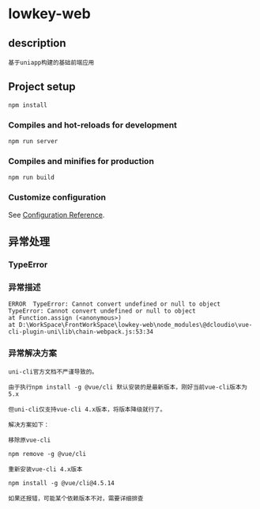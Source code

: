 # lowkey-web

## description

```
基于uniapp构建的基础前端应用
```

## Project setup

```
npm install
```

### Compiles and hot-reloads for development

```
npm run server
```

### Compiles and minifies for production

```
npm run build
```

### Customize configuration

See [Configuration Reference](https://cli.vuejs.org/config/).

## 异常处理

### TypeError

### 异常描述

```
ERROR  TypeError: Cannot convert undefined or null to object
TypeError: Cannot convert undefined or null to object
at Function.assign (<anonymous>)
at D:\WorkSpace\FrontWorkSpace\lowkey-web\node_modules\@dcloudio\vue-cli-plugin-uni\lib\chain-webpack.js:53:34
```

### 异常解决方案

```
uni-cli官方文档不严谨导致的。

由于执行npm install -g @vue/cli 默认安装的是最新版本，刚好当前vue-cli版本为5.x

但uni-cli仅支持vue-cli 4.x版本，将版本降级就行了。

解决方案如下：

移除原vue-cli

npm remove -g @vue/cli

重新安装vue-cli 4.x版本

npm install -g @vue/cli@4.5.14

如果还报错，可能某个依赖版本不对，需要详细排查

```